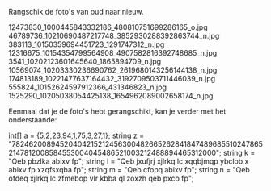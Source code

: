 Rangschik de foto's van oud naar nieuw.

12473830_1000445843332186_480810751699286165_o.jpg
46789736_10210690487217748_3852930288392863744_n.jpg
383113_10150359694451723_1291747312_n.jpg
12316675_10154354799564908_4907582816392748685_n.jpg
3541_10202123601645640_1865894709_n.jpg
10569074_10203330236690762_2619680143256144138_n.jpg
174813189_10221477637164432_3192709503711446039_n.jpg
555824_10152624597912366_431346823_n.jpg
1525290_10205038054425138_1654962089002658174_n.jpg

Eenmaal dat je de foto's hebt gerangschikt, kan je verder met het onderstaande:

int[] a = {5,2,23,94,1,75,3,27,1};
string z = "782462008945204042152124563004826652628418474896855102478652147812008584553004045486521003212488894465312000";
string k = "Qeb pbzlka abixv fp";
string l = "Qeb jxufjrj xjlrkq lc xqqbjmqp ybclob x abixv fp xzqfsxqba fp";
string m = "Qeb cfopq abixv fp";
string n = "Qeb ofdeq xjlrkq lc zfmebop vlr kbba ql zoxzh qeb pxcb fp";

